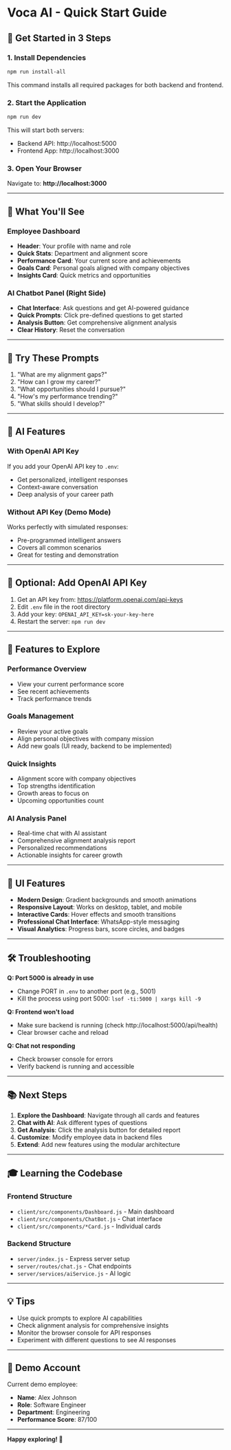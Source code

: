 # Voca AI - Quick Start Guide

## 🚀 Get Started in 3 Steps

### 1. Install Dependencies
```bash
npm run install-all
```

This command installs all required packages for both backend and frontend.

### 2. Start the Application
```bash
npm run dev
```

This will start both servers:
- Backend API: http://localhost:5000
- Frontend App: http://localhost:3000

### 3. Open Your Browser

Navigate to: **http://localhost:3000**

---

## 🎯 What You'll See

### Employee Dashboard
- **Header**: Your profile with name and role
- **Quick Stats**: Department and alignment score
- **Performance Card**: Your current score and achievements
- **Goals Card**: Personal goals aligned with company objectives
- **Insights Card**: Quick metrics and opportunities

### AI Chatbot Panel (Right Side)
- **Chat Interface**: Ask questions and get AI-powered guidance
- **Quick Prompts**: Click pre-defined questions to get started
- **Analysis Button**: Get comprehensive alignment analysis
- **Clear History**: Reset the conversation

---

## 💬 Try These Prompts

1. "What are my alignment gaps?"
2. "How can I grow my career?"
3. "What opportunities should I pursue?"
4. "How's my performance trending?"
5. "What skills should I develop?"

---

## 🤖 AI Features

### With OpenAI API Key
If you add your OpenAI API key to `.env`:
- Get personalized, intelligent responses
- Context-aware conversation
- Deep analysis of your career path

### Without API Key (Demo Mode)
Works perfectly with simulated responses:
- Pre-programmed intelligent answers
- Covers all common scenarios
- Great for testing and demonstration

---

## 🔧 Optional: Add OpenAI API Key

1. Get an API key from: https://platform.openai.com/api-keys
2. Edit `.env` file in the root directory
3. Add your key: `OPENAI_API_KEY=sk-your-key-here`
4. Restart the server: `npm run dev`

---

## 📱 Features to Explore

### Performance Overview
- View your current performance score
- See recent achievements
- Track performance trends

### Goals Management  
- Review your active goals
- Align personal objectives with company mission
- Add new goals (UI ready, backend to be implemented)

### Quick Insights
- Alignment score with company objectives
- Top strengths identification
- Growth areas to focus on
- Upcoming opportunities count

### AI Analysis Panel
- Real-time chat with AI assistant
- Comprehensive alignment analysis report
- Personalized recommendations
- Actionable insights for career growth

---

## 🎨 UI Features

- **Modern Design**: Gradient backgrounds and smooth animations
- **Responsive Layout**: Works on desktop, tablet, and mobile
- **Interactive Cards**: Hover effects and smooth transitions
- **Professional Chat Interface**: WhatsApp-style messaging
- **Visual Analytics**: Progress bars, score circles, and badges

---

## 🛠️ Troubleshooting

**Q: Port 5000 is already in use**
- Change PORT in `.env` to another port (e.g., 5001)
- Kill the process using port 5000: `lsof -ti:5000 | xargs kill -9`

**Q: Frontend won't load**
- Make sure backend is running (check http://localhost:5000/api/health)
- Clear browser cache and reload

**Q: Chat not responding**
- Check browser console for errors
- Verify backend is running and accessible

---

## 📚 Next Steps

1. **Explore the Dashboard**: Navigate through all cards and features
2. **Chat with AI**: Ask different types of questions
3. **Get Analysis**: Click the analysis button for detailed report
4. **Customize**: Modify employee data in backend files
5. **Extend**: Add new features using the modular architecture

---

## 🎓 Learning the Codebase

### Frontend Structure
- `client/src/components/Dashboard.js` - Main dashboard
- `client/src/components/ChatBot.js` - Chat interface
- `client/src/components/*Card.js` - Individual cards

### Backend Structure
- `server/index.js` - Express server setup
- `server/routes/chat.js` - Chat endpoints
- `server/services/aiService.js` - AI logic

---

## 💡 Tips

- Use quick prompts to explore AI capabilities
- Check alignment analysis for comprehensive insights
- Monitor the browser console for API responses
- Experiment with different questions to see AI responses

---

## 🌟 Demo Account

Current demo employee:
- **Name**: Alex Johnson
- **Role**: Software Engineer
- **Department**: Engineering
- **Performance Score**: 87/100

---

**Happy exploring! 🚀**
